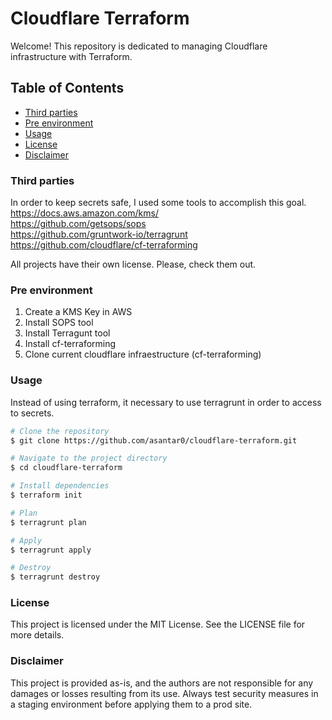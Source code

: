 # Cloudflare Terraform
Welcome! This repository is dedicated to managing Cloudflare infrastructure with Terraform.

## Table of Contents
- [Third parties](#third-parties)
- [Pre environment](#pre-environment)
- [Usage](#usage)
- [License](#license)
- [Disclaimer](#disclaimer)

### Third parties
In order to keep secrets safe, I used some tools to accomplish this goal. <br>
https://docs.aws.amazon.com/kms/ <br>
https://github.com/getsops/sops <br>
https://github.com/gruntwork-io/terragrunt <br>
https://github.com/cloudflare/cf-terraforming <br>

All projects have their own license. Please, check them out. 

### Pre environment
1. Create a KMS Key in AWS
2. Install SOPS tool
3. Install Terragunt tool
4. Install cf-terraforming
5. Clone current cloudflare infraestructure (cf-terraforming)

### Usage
Instead of using terraform, it necessary to use terragrunt in order to access to secrets.

```sh
# Clone the repository
$ git clone https://github.com/asantar0/cloudflare-terraform.git

# Navigate to the project directory
$ cd cloudflare-terraform

# Install dependencies
$ terraform init

# Plan
$ terragrunt plan

# Apply
$ terragrunt apply

# Destroy
$ terragrunt destroy
```

### License
This project is licensed under the MIT License. See the LICENSE file for more details.

### Disclaimer
This project is provided as-is, and the authors are not responsible for any damages or losses resulting from its use. Always test security measures in a staging environment before applying them to a prod site.
